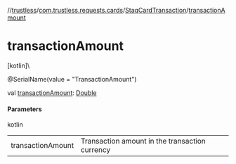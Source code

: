 //[trustless](../../../index.md)/[com.trustless.requests.cards](../index.md)/[StaqCardTransaction](index.md)/[transactionAmount](transaction-amount.md)

# transactionAmount

[kotlin]\

@SerialName(value = &quot;TransactionAmount&quot;)

val [transactionAmount](transaction-amount.md): [Double](https://kotlinlang.org/api/latest/jvm/stdlib/kotlin/-double/index.html)

#### Parameters

kotlin

| | |
|---|---|
| transactionAmount | Transaction amount in the transaction currency |
